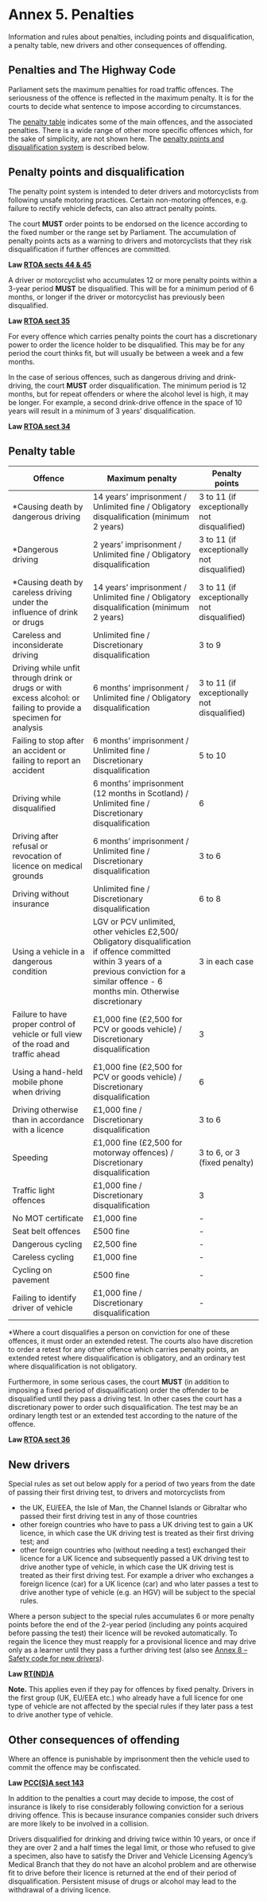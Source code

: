 Annex 5. Penalties
==================

Information and rules about penalties, including points and disqualification, a penalty table, new drivers and other consequences of offending.

Penalties and The Highway Code
------------------------------

 

Parliament sets the maximum penalties for road traffic offences. The seriousness of the offence is reflected in the maximum penalty. It is for the courts to decide what sentence to impose according to circumstances.

The [penalty table](#penaltytable) indicates some of the main offences, and the associated penalties. There is a wide range of other more specific offences which, for the sake of simplicity, are not shown here. The [penalty points and disqualification system](#penaltytable) is described below.

 

Penalty points and disqualification
-----------------------------------

 

The penalty point system is intended to deter drivers and motorcyclists from following unsafe motoring practices. Certain non-motoring offences, e.g. failure to rectify vehicle defects, can also attract penalty points.

The court **MUST** order points to be endorsed on the licence according to the fixed number or the range set by Parliament. The accumulation of penalty points acts as a warning to drivers and motorcyclists that they risk disqualification if further offences are committed.

**Law [RTOA sects 44 & 45](http://www.legislation.gov.uk/ukpga/1988/53/part/II/crossheading/endorsement)**

A driver or motorcyclist who accumulates 12 or more penalty points within a 3-year period **MUST** be disqualified. This will be for a minimum period of 6 months, or longer if the driver or motorcyclist has previously been disqualified.

**Law [RTOA sect 35](http://www.legislation.gov.uk/ukpga/1988/53/section/35)**

For every offence which carries penalty points the court has a discretionary power to order the licence holder to be disqualified. This may be for any period the court thinks fit, but will usually be between a week and a few months.

In the case of serious offences, such as dangerous driving and drink-driving, the court **MUST** order disqualification. The minimum period is 12 months, but for repeat offenders or where the alcohol level is high, it may be longer. For example, a second drink-drive offence in the space of 10 years will result in a minimum of 3 years’ disqualification.

**Law [RTOA sect 34](http://www.legislation.gov.uk/ukpga/1988/53/section/34)**

 

Penalty table
-------------

 

| Offence | Maximum penalty | Penalty points |
| --- | --- | --- |
| *Causing death by dangerous driving | 14 years’ imprisonment / Unlimited fine / Obligatory disqualification (minimum 2 years) | 3 to 11 (if exceptionally not disqualified) |
| *Dangerous driving | 2 years’ imprisonment / Unlimited fine / Obligatory disqualification | 3 to 11 (if exceptionally not disqualified) |
| *Causing death by careless driving under the influence of drink or drugs | 14 years’ imprisonment / Unlimited fine / Obligatory disqualification (minimum 2 years) | 3 to 11 (if exceptionally not disqualified) |
| Careless and inconsiderate driving | Unlimited fine / Discretionary disqualification | 3 to 9 |
| Driving while unfit through drink or drugs or with excess alcohol: or failing to provide a specimen for analysis | 6 months’ imprisonment / Unlimited fine / Obligatory disqualification | 3 to 11 (if exceptionally not disqualified) |
| Failing to stop after an accident or failing to report an accident | 6 months’ imprisonment / Unlimited fine / Discretionary disqualification | 5 to 10 |
| Driving while disqualified | 6 months’ imprisonment (12 months in Scotland) / Unlimited fine / Discretionary disqualification | 6 |
| Driving after refusal or revocation of licence on medical grounds | 6 months’ imprisonment / Unlimited fine / Discretionary disqualification | 3 to 6 |
| Driving without insurance | Unlimited fine / Discretionary disqualification | 6 to 8 |
| Using a vehicle in a dangerous condition | LGV or PCV unlimited, other vehicles £2,500/ Obligatory disqualification if offence committed within 3 years of a previous conviction for a similar offence - 6 months min. Otherwise discretionary | 3 in each case |
| Failure to have proper control of vehicle or full view of the road and traffic ahead | £1,000 fine (£2,500 for PCV or goods vehicle) / Discretionary disqualification | 3 |
| Using a hand-held mobile phone when driving | £1,000 fine (£2,500 for PCV or goods vehicle) / Discretionary disqualification | 6 |
| Driving otherwise than in accordance with a licence | £1,000 fine / Discretionary disqualification | 3 to 6 |
| Speeding | £1,000 fine (£2,500 for motorway offences) / Discretionary disqualification | 3 to 6, or 3 (fixed penalty) |
| Traffic light offences | £1,000 fine / Discretionary disqualification | 3 |
| No MOT certificate | £1,000 fine | - |
| Seat belt offences | £500 fine | - |
| Dangerous cycling | £2,500 fine | - |
| Careless cycling | £1,000 fine | - |
| Cycling on pavement | £500 fine | - |
| Failing to identify driver of vehicle | £1,000 fine / Discretionary disqualification | - |

*Where a court disqualifies a person on conviction for one of these offences, it must order an extended retest. The courts also have discretion to order a retest for any other offence which carries penalty points, an extended retest where disqualification is obligatory, and an ordinary test where disqualification is not obligatory.

Furthermore, in some serious cases, the court **MUST** (in addition to imposing a fixed period of disqualification) order the offender to be disqualified until they pass a driving test. In other cases the court has a discretionary power to order such disqualification. The test may be an ordinary length test or an extended test according to the nature of the offence.

**Law [RTOA sect 36](http://www.legislation.gov.uk/ukpga/1988/53/section/36)**

 

New drivers
-----------

 

Special rules as set out below apply for a period of two years from the date of passing their first driving test, to drivers and motorcyclists from

* the UK, EU/EEA, the Isle of Man, the Channel Islands or Gibraltar who passed their first driving test in any of those countries
* other foreign countries who have to pass a UK driving test to gain a UK licence, in which case the UK driving test is treated as their first driving test; and
* other foreign countries who (without needing a test) exchanged their licence for a UK licence and subsequently passed a UK driving test to drive another type of vehicle, in which case the UK driving test is treated as their first driving test. For example a driver who exchanges a foreign licence (car) for a UK licence (car) and who later passes a test to drive another type of vehicle (e.g. an HGV) will be subject to the special rules.

Where a person subject to the special rules accumulates 6 or more penalty points before the end of the 2-year period (including any points acquired before passing the test) their licence will be revoked automatically. To regain the licence they must reapply for a provisional licence and may drive only as a learner until they pass a further driving test (also see [Annex 8 – Safety code for new drivers](/pages/annex-8-safety-code-for-new-drivers.md)).

**Law [RT(ND)A](http://www.legislation.gov.uk/ukpga/1995/13/contents)**

**Note.** This applies even if they pay for offences by fixed penalty. Drivers in the first group (UK, EU/EEA etc.) who already have a full licence for one type of vehicle are not affected by the special rules if they later pass a test to drive another type of vehicle.

 

Other consequences of offending
-------------------------------

 

Where an offence is punishable by imprisonment then the vehicle used to commit the offence may be confiscated.

**Law [PCC(S)A sect 143](http://www.legislation.gov.uk/ukpga/2000/6/section/143/made)**

In addition to the penalties a court may decide to impose, the cost of insurance is likely to rise considerably following conviction for a serious driving offence. This is because insurance companies consider such drivers are more likely to be involved in a collision.

Drivers disqualified for drinking and driving twice within 10 years, or once if they are over 2 and a half times the legal limit, or those who refused to give a specimen, also have to satisfy the Driver and Vehicle Licensing Agency’s Medical Branch that they do not have an alcohol problem and are otherwise fit to drive before their licence is returned at the end of their period of disqualification. Persistent misuse of drugs or alcohol may lead to the withdrawal of a driving licence.

